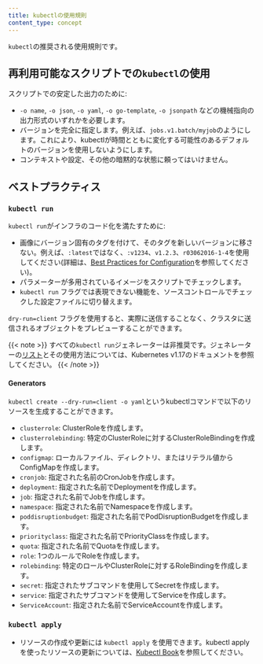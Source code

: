 ```yaml
---
title: kubectlの使用規則
content_type: concept
---
```


<!-- overview -->
`kubectl`の推奨される使用規則です。

<!-- body -->

## 再利用可能なスクリプトでの`kubectl`の使用

スクリプトでの安定した出力のために:

* `-o name`, `-o json`, `-o yaml`, `-o go-template`, `-o jsonpath` などの機械指向の出力形式のいずれかを必要します。
* バージョンを完全に指定します。例えば、`jobs.v1.batch/myjob`のようにします。これにより、kubectlが時間とともに変化する可能性のあるデフォルトのバージョンを使用しないようにします。
* コンテキストや設定、その他の暗黙的な状態に頼ってはいけません。

## ベストプラクティス

### `kubectl run`

`kubectl run`がインフラのコード化を満たすために:

* 画像にバージョン固有のタグを付けて、そのタグを新しいバージョンに移さない。例えば、`:latest`ではなく、`:v1234`、`v1.2.3`、`r03062016-1-4`を使用してください(詳細は、[Best Practices for Configuration](/docs/concepts/configuration/overview/#container-images)を参照してください)。
* パラメーターが多用されているイメージをスクリプトでチェックします。
* `kubectl run` フラグでは表現できない機能を、ソースコントロールでチェックした設定ファイルに切り替えます。

`dry-run=client` フラグを使用すると、実際に送信することなく、クラスタに送信されるオブジェクトをプレビューすることができます。

{{< note >}}
すべての`kubectl run`ジェネレーターは非推奨です。ジェネレーターの[リスト](https://v1-17.docs.kubernetes.io/docs/reference/kubectl/conventions/#generators)とその使用方法については、Kubernetes v1.17のドキュメントを参照してください。
{{< /note >}}

#### Generators
`kubectl create --dry-run=client -o yaml`というkubectlコマンドで以下のリソースを生成することができます。

* `clusterrole`: ClusterRoleを作成します。
* `clusterrolebinding`:  特定のClusterRoleに対するClusterRoleBindingを作成します。
* `configmap`: ローカルファイル、ディレクトリ、またはリテラル値からConfigMapを作成します。
* `cronjob`: 指定された名前のCronJobを作成します。
* `deployment`: 指定された名前でDeploymentを作成します。
* `job`: 指定された名前でJobを作成します。
* `namespace`: 指定された名前でNamespaceを作成します。
* `poddisruptionbudget`:  指定された名前でPodDisruptionBudgetを作成します。
* `priorityclass`: 指定された名前でPriorityClassを作成します。
* `quota`: 指定された名前でQuotaを作成します。
* `role`: 1つのルールでRoleを作成します。
* `rolebinding`: 特定のロールやClusterRoleに対するRoleBindingを作成します。
* `secret`: 指定されたサブコマンドを使用してSecretを作成します。
* `service`: 指定されたサブコマンドを使用してServiceを作成します。
* `ServiceAccount`: 指定された名前でServiceAccountを作成します。

### `kubectl apply`

* リソースの作成や更新には `kubectl apply` を使用できます。kubectl applyを使ったリソースの更新については、[Kubectl Book](https://kubectl.docs.kubernetes.io)を参照してください。


